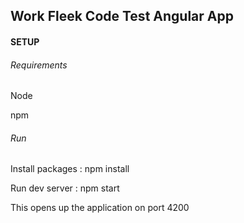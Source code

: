 <h2>Work Fleek Code Test Angular App</h2>

<h4>SETUP</h4>

<h6>Requirements</h6>
<p>Node</p>
<p>npm</p>

<h6>Run</h6>

<p>Install packages : npm install</p>
<p>Run dev server : npm start</p>
<p>This opens up the application on port 4200</p>